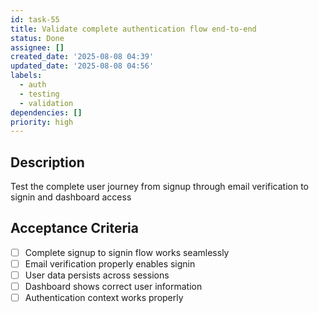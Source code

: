 ```yaml
---
id: task-55
title: Validate complete authentication flow end-to-end
status: Done
assignee: []
created_date: '2025-08-08 04:39'
updated_date: '2025-08-08 04:56'
labels:
  - auth
  - testing
  - validation
dependencies: []
priority: high
---
```


## Description

Test the complete user journey from signup through email verification to signin and dashboard access

## Acceptance Criteria

- [ ] Complete signup to signin flow works seamlessly
- [ ] Email verification properly enables signin
- [ ] User data persists across sessions
- [ ] Dashboard shows correct user information
- [ ] Authentication context works properly
